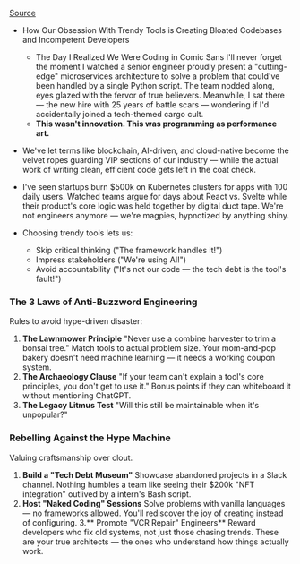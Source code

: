 [Source](https://freedium.cfd/https://medium.com/mr-plan-publication/when-tech-stacks-become-cult-followings-the-dangerous-allure-of-buzzword-driven-development-279e9d5117ed)

- How Our Obsession With Trendy Tools is Creating Bloated Codebases and Incompetent Developers
    - The Day I Realized We Were Coding in Comic Sans I'll never forget the moment I watched a senior engineer proudly present a "cutting-edge" microservices architecture to solve a problem that could've been handled by a single Python script. The team nodded along, eyes glazed with the fervor of true believers. Meanwhile, I sat there — the new hire with 25 years of battle scars — wondering if I'd accidentally joined a tech-themed cargo cult.
    - **This wasn't innovation. This was programming as performance art.**


- We've let terms like blockchain, AI-driven, and cloud-native become the velvet ropes guarding VIP sections of our industry — while the actual work of writing clean, efficient code gets left in the coat check.
- I've seen startups burn $500k on Kubernetes clusters for apps with 100 daily users. Watched teams argue for days about React vs. Svelte while their product's core logic was held together by digital duct tape. We're not engineers anymore — we're magpies, hypnotized by anything shiny.



- Choosing trendy tools lets us:
    - Skip critical thinking ("The framework handles it!")
    - Impress stakeholders ("We're using AI!")
    - Avoid accountability ("It's not our code — the tech debt is the tool's fault!")
 
### The 3 Laws of Anti-Buzzword Engineering

Rules to avoid hype-driven disaster:
   1. **The Lawnmower Principle** "Never use a combine harvester to trim a bonsai tree." Match tools to actual problem size. Your mom-and-pop bakery doesn't need machine learning — it needs a working coupon system.
   2. **The Archaeology Clause** "If your team can't explain a tool's core principles, you don't get to use it." Bonus points if they can whiteboard it without mentioning ChatGPT.
   3. **The Legacy Litmus Test** "Will this still be maintainable when it's unpopular?"

### Rebelling Against the Hype Machine

Valuing craftsmanship over clout.
   1. **Build a "Tech Debt Museum"** Showcase abandoned projects in a Slack channel. Nothing humbles a team like seeing their $200k "NFT integration" outlived by a intern's Bash script.
   2. **Host "Naked Coding" Sessions** Solve problems with vanilla languages — no frameworks allowed. You'll rediscover the joy of creating instead of configuring.
   3.** Promote "VCR Repair" Engineers** Reward developers who fix old systems, not just those chasing trends. These are your true architects — the ones who understand how things actually work.


